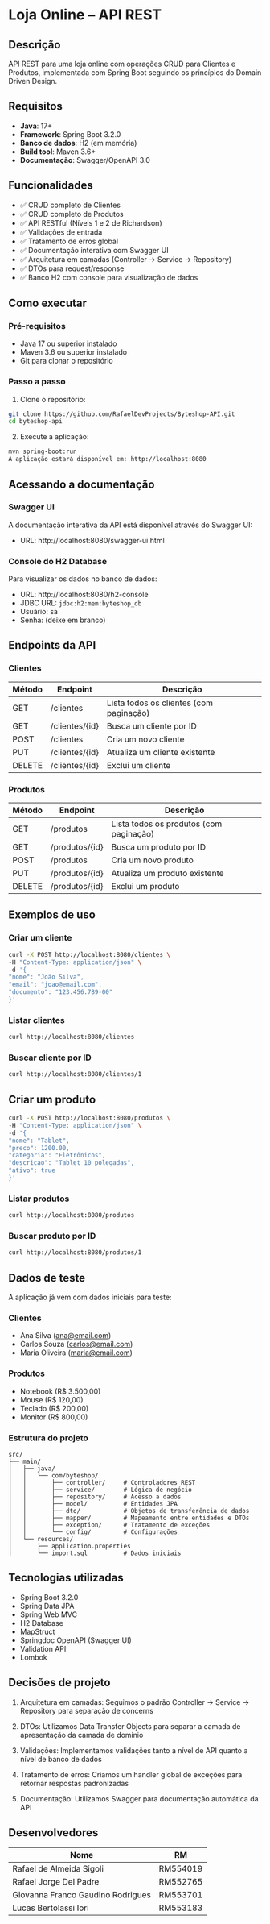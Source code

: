 # Loja Online – API REST

## Descrição
API REST para uma loja online com operações CRUD para Clientes e Produtos, implementada com Spring Boot seguindo os princípios do Domain Driven Design.

## Requisitos
- **Java**: 17+
- **Framework**: Spring Boot 3.2.0
- **Banco de dados**: H2 (em memória)
- **Build tool**: Maven 3.6+
- **Documentação**: Swagger/OpenAPI 3.0

## Funcionalidades
- ✅ CRUD completo de Clientes
- ✅ CRUD completo de Produtos
- ✅ API RESTful (Níveis 1 e 2 de Richardson)
- ✅ Validações de entrada
- ✅ Tratamento de erros global
- ✅ Documentação interativa com Swagger UI
- ✅ Arquitetura em camadas (Controller → Service → Repository)
- ✅ DTOs para request/response
- ✅ Banco H2 com console para visualização de dados

## Como executar

### Pré-requisitos
- Java 17 ou superior instalado
- Maven 3.6 ou superior instalado
- Git para clonar o repositório

### Passo a passo
1. Clone o repositório:
```bash
git clone https://github.com/RafaelDevProjects/Byteshop-API.git
cd byteshop-api
```

2. Execute a aplicação:
```bash
mvn spring-boot:run
A aplicação estará disponível em: http://localhost:8080
```

## Acessando a documentação
### Swagger UI
A documentação interativa da API está disponível através do Swagger UI:

- URL: http://localhost:8080/swagger-ui.html

### Console do H2 Database
Para visualizar os dados no banco de dados:

- URL: http://localhost:8080/h2-console
- JDBC URL: ```jdbc:h2:mem:byteshop_db```
- Usuário: sa
- Senha: (deixe em branco)

## Endpoints da API
### Clientes
| Método | Endpoint        | Descrição                          |
|--------|-----------------|------------------------------------|
| GET    | /clientes       | Lista todos os clientes (com paginação) |
| GET    | /clientes/{id}  | Busca um cliente por ID            |
| POST   | /clientes       | Cria um novo cliente               |
| PUT    | /clientes/{id}  | Atualiza um cliente existente      |
| DELETE | /clientes/{id}  | Exclui um cliente                  |

### Produtos
| Método | Endpoint        | Descrição                           |
|--------|-----------------|-------------------------------------|
| GET    | /produtos       | Lista todos os produtos (com paginação) |
| GET    | /produtos/{id}  | Busca um produto por ID             |
| POST   | /produtos       | Cria um novo produto                |
| PUT    | /produtos/{id}  | Atualiza um produto existente       |
| DELETE | /produtos/{id}  | Exclui um produto                   |


## Exemplos de uso
### Criar um cliente
```bash
curl -X POST http://localhost:8080/clientes \
-H "Content-Type: application/json" \
-d '{
"nome": "João Silva",
"email": "joao@email.com",
"documento": "123.456.789-00"
}'
```
### Listar clientes

```bash
curl http://localhost:8080/clientes
```

### Buscar cliente por ID
```bash
curl http://localhost:8080/clientes/1
```

## Criar um produto
```bash
curl -X POST http://localhost:8080/produtos \
-H "Content-Type: application/json" \
-d '{
"nome": "Tablet",
"preco": 1200.00,
"categoria": "Eletrônicos",
"descricao": "Tablet 10 polegadas",
"ativo": true
}'
```
### Listar produtos
``` bash
curl http://localhost:8080/produtos
```

### Buscar produto por ID
``` bash
curl http://localhost:8080/produtos/1
```

## Dados de teste
A aplicação já vem com dados iniciais para teste:

### Clientes
- Ana Silva (ana@email.com)
- Carlos Souza (carlos@email.com)
- Maria Oliveira (maria@email.com)

### Produtos
- Notebook (R$ 3.500,00)
- Mouse (R$ 120,00)
- Teclado (R$ 200,00)
- Monitor (R$ 800,00)

### Estrutura do projeto


``` text
src/
├── main/
│   ├── java/
│   │   └── com/byteshop/
│   │       ├── controller/     # Controladores REST
│   │       ├── service/        # Lógica de negócio
│   │       ├── repository/     # Acesso a dados
│   │       ├── model/          # Entidades JPA
│   │       ├── dto/            # Objetos de transferência de dados
│   │       ├── mapper/         # Mapeamento entre entidades e DTOs
│   │       ├── exception/      # Tratamento de exceções
│   │       └── config/         # Configurações
│   └── resources/
│       ├── application.properties
│       └── import.sql          # Dados iniciais
``` 

## Tecnologias utilizadas
- Spring Boot 3.2.0
- Spring Data JPA
- Spring Web MVC
- H2 Database
- MapStruct
- Springdoc OpenAPI (Swagger UI)
- Validation API
- Lombok

## Decisões de projeto
1. Arquitetura em camadas: Seguimos o padrão Controller → Service → Repository para separação de concerns

2. DTOs: Utilizamos Data Transfer Objects para separar a camada de apresentação da camada de domínio

3. Validações: Implementamos validações tanto a nível de API quanto a nível de banco de dados

4. Tratamento de erros: Criamos um handler global de exceções para retornar respostas padronizadas

5. Documentação: Utilizamos Swagger para documentação automática da API

## Desenvolvedores
| Nome                                   | RM        |
|---------------------------------------|-----------|
| Rafael de Almeida Sigoli               | RM554019  |
| Rafael Jorge Del Padre                 | RM552765  |
| Giovanna Franco Gaudino Rodrigues      | RM553701  |
|Lucas Bertolassi Iori       | RM553183  |
